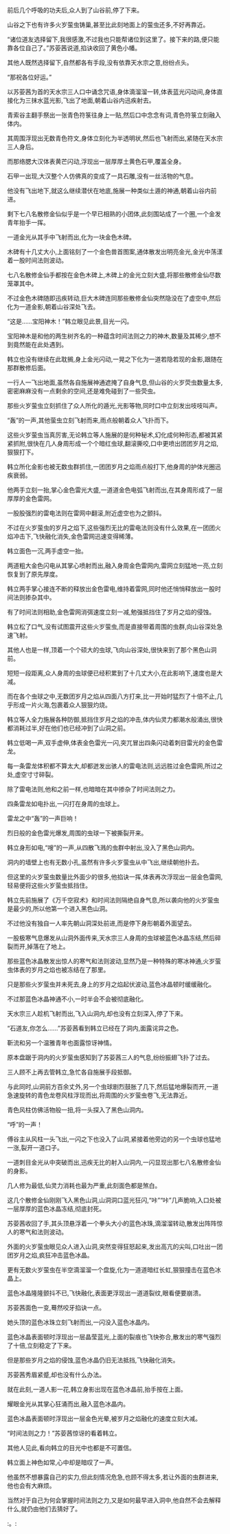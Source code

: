 
前后几个呼吸的功夫后,众人到了山谷前,停了下来。

山谷之下也有许多火岁萤虫铸巢,甚至比此刻地面上的萤虫还多,不好再靠近。

“诸位道友选择留下,我很感激,不过我也只能帮诸位到这里了。接下来的路,便只能靠各位自己了。”苏荌茜说道,掐诀收回了黄色小幡。

其他人既然选择留下,自然都各有手段,没有依靠天水宗之意,纷纷点头。

“那祝各位好运。”

以苏荌茜为首的天水宗三人口中诵念咒语,身体滴溜溜一转,体表蓝光闪动间,身体直接化为三抹水蓝光影,飞出了地面,朝着山谷内迅疾射去。

青索谷主翻手祭出一张青色符箓往身上一贴,然后口中念念有词,青色符箓立刻融入体内。

其周围浮现出无数青色符文,身体立刻化为半透明状,然后也飞射而出,紧随在天水宗三人身后。

而那络腮大汉体表黄芒闪动,浮现出一层厚厚土黄色石甲,覆盖全身。

石甲一出现,大汉整个人仿佛真的变成了一具石雕,没有一丝活物的气息。

他没有飞出地下,就这么继续潜伏在地底,施展一种类似土遁的神通,朝着山谷内前进。

剩下七八名散修金仙似乎是一个早已相熟的小团体,此刻围站成了一个圈,一个金发青年抬手一挥。

一道金光从其手中飞射而出,化为一块金色木碑。

木碑有十几丈大小,上面铭刻了一个金色兽首图案,通体散发出明亮金光,金光中荡漾着一股时间法则波动。

七八名散修金仙手都按在金色木碑上,木碑上的金光立刻大盛,将那些散修金仙尽数笼罩其中。

不过金色木碑随即迅疾转动,巨大木碑连同那些散修金仙突然隐没在了虚空中,然后化为一道金影,朝着山谷深处飞去。

“这是……宝阳神木！”韩立眼见此景,目光一闪。

宝阳神木是和他的两生树齐名的一种蕴含时间法则之力的神木,数量及其稀少,想不到竟然能在此处遇到。

韩立也没有继续在此耽搁,身上金光闪动,一晃之下化为一道若隐若现的金影,跟随在那群散修后面。

一行人一飞出地面,虽然各自施展神通遮掩了自身气息,但山谷的火岁荧虫数量太多,密密麻麻没有一点剩余的空间,还是难免碰到了一些荧虫。

那些火岁萤虫立刻抓住了众人所化的遁光,光影等物,同时口中立刻发出吱吱叫声。

“轰”的一声,其他萤虫立刻飞射而来,雨点般朝着众人飞扑而下。

这些火岁萤虫当真厉害,无论韩立等人施展的是何种秘术,幻化成何种形态,都被其紧紧抓附,很快在几人身周形成一个个暗红虫球,翻滚撕咬,口中更喷出团团岁月之焰,狠狠打下。

韩立所化金影也被无数虫群抓住,一团团岁月之焰雨点般打下,他身周的护体光圈迅疾衰弱。

他两手立刻一抬,掌心金色雷光大盛,一道道金色电弧飞射而出,在其身周形成了一层厚厚的金色雷网。

一股股强烈的雷电法则在雷网中翻滚,附近虚空也为之颤抖。

不过在火岁萤虫的岁月之焰下,这些强烈无比的雷电法则没有什么效果,在一团团火焰冲击下,飞快融化消失,金色雷网迅速变得稀薄。

韩立面色一沉,两手虚空一抬。

两道粗大金色闪电从其掌心喷射而出,融入身周金色雷网内,雷网立刻猛地一亮,立刻恢复到了原先厚度。

韩立两手掌心接连不断的释放出金色雷电,维持着雷网,同时他还悄悄释放出一股时间法则掺杂其中。

有了时间法则相助,金色雷网消弭速度立刻一减,勉强抵挡住了岁月之焰的侵蚀。

韩立松了口气,没有试图震开这些火岁萤虫,而是直接带着周围的虫群,向山谷深处急速飞射。

其他人也是一样,顶着一个个硕大的虫球,飞向山谷深处,很快来到了那个黑色山洞前。

短短一段距离,众人身周的虫球便已经积累到了十几丈大小,在此影响下,速度也是大减。

而在各个虫球之中,无数团岁月之焰从四面八方打来,比一开始时猛烈了十倍不止,几乎形成一片火海,包裹着众人狠狠灼烧。

韩立等人全力施展各种防御,抵挡住岁月之焰的冲击,体内仙灵力都潮水般涌出,很快都消耗过半,好在他们也已经冲到了山洞之前。

韩立低喝一声,双手虚伸,体表金色雷光一闪,突兀冒出四条闪动着刺目雷光的金色雷龙。

每一条雷龙体积都不算太大,却都迸发出骇人的雷电法则,远远胜过金色雷网,所过之处,虚空寸寸碎裂。

除了雷电法则,他和之前一样,也暗暗在其中掺杂了时间法则之力。

四条雷龙如电扑出,一闪打在身周的虫球上。

雷龙之中“轰”的一声巨响！

烈日般的金色雷光爆发,周围的虫球一下被撕裂开来。

韩立身形如电,“嗖”的一声,从四散飞溅的虫群中射出,没入了黑色山洞内。

洞内的墙壁上也有无数小孔,虽然有许多火岁萤虫从中飞出,继续朝他扑去。

但这里的火岁萤虫数量比外面少的很多,他掐诀一挥,体表再次浮现出一层金色雷网,轻易便将这些火岁萤虫抵挡住。

韩立先前施展了《万千空寂术》和时间法则隔绝自身气息,所以袭向他的火岁萤虫是最少的,所以他第一个进入黑色山洞。

不过他没有独自一人率先朝山洞深处前进,而是停下身形朝着外面望去。

一股极寒气息爆发从山洞外面传来,天水宗三人身周的虫球被蓝色冰晶冻结,然后碎裂而开,掉落在了地上。

那些蓝色冰晶散发出惊人的寒气和法则波动,显然乃是一种特殊的寒冰神通,火岁萤虫体表的岁月之焰也被冻结在了那里。

只是那些火岁萤虫并未死去,身上的岁月之焰起伏波动,蓝色冰晶顿时缓缓融化。

不过那蓝色冰晶神通不小,一时半会不会被彻底融化。

天水宗三人趁机飞射而出,飞入山洞内,却也没有立刻深入,停了下来。

“石道友,你怎么……”苏荌茜看到韩立已经在了洞内,面露诧异之色。

靳流和另一个温雅青年也面露惊讶神情。

原本盘踞于洞内的火岁萤虫感知到了苏荌茜三人的气息,纷纷振翅飞扑了过去。

三人顾不上再去管韩立,急忙各自施展手段抵御。

与此同时,山洞前方百余丈外,另一个虫球剧烈鼓胀了几下,然后猛地爆裂而开,一道急速旋转的青色龙卷风柱浮现而出,将周围的火岁萤虫卷飞,无法靠近。

青色风柱仿佛活物般一扭,将一头探入了黑色山洞内。

“呼”的一声！

傅谷主从风柱一头飞出,一闪之下也没入了山洞,紧接着他旁边的另一个虫球也猛地一涨,裂开一道口子。

一道刺目金光从中突破而出,迅疾无比的射入山洞内,一闪显现出那七八名散修金仙的身影。

几人修为最低,仙灵力消耗也最为严重,此刻面色都是煞白。

这几个散修金仙刚刚飞入黑色山洞,山洞洞口蓝光狂闪,“咔”“咔”几声脆响,入口处被一层厚厚的蓝色冰晶冻结,彻底封死。

苏荌茜收回了手,其头顶悬浮着一个拳头大小的蓝色冰珠,滴溜溜转动,散发出阵阵惊人的寒气和法则波动。

外面的火岁萤虫眼见众人进入山洞,突然变得狂怒起来,发出高亢的尖叫,口吐出一团团岁月之焰,疯狂冲击蓝色冰晶。

更有无数火岁萤虫在半空滴溜溜一个盘旋,化为一道道暗红长虹,狠狠撞击在蓝色冰晶上。

蓝色冰晶隆隆颤抖不已,飞快融化,表面更浮现出一道道裂纹,眼看便要崩溃。

苏荌茜面色一变,蓦然咬牙掐诀一点。

她头顶的蓝色冰珠立刻飞射而出,一闪没入蓝色冰晶内。

蓝色冰晶表面顿时浮现出一层晶莹蓝光,上面的裂痕也飞快弥合,散发出的寒气强烈了十倍,立刻稳定了下来。

但是那些岁月之焰的侵蚀,蓝色冰晶仍旧无法抵挡,飞快融化消失。

苏荌茜秀眉紧蹙,却也没有什么办法。

就在此刻,一道人影一花,韩立身影出现在蓝色冰晶前,抬手按在上面。

耀眼金光从其掌心狂涌而出,融入蓝色冰晶内。

蓝色冰晶表面顿时浮现出一层金色光晕,被岁月之焰融化的速度立刻大减。

“时间法则之力！”苏荌茜惊讶的看着韩立。

其他人见此,看向韩立的目光中也都是不可置信。

韩立面上神色如常,心中却是暗叹了一声。

他虽然不想暴露自己的实力,但此刻情况危急,也顾不得太多,若让外面的虫群进来,他也会有大麻烦。

当然对于自己为何会掌握时间法则之力,又是如何最早进入洞中,他自然不会去解释什么,就仍由他们去猜好了。

:。: